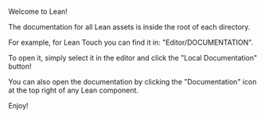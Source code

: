 Welcome to Lean!

The documentation for all Lean assets is inside the root of each directory.

For example, for Lean Touch you can find it in: "Editor/DOCUMENTATION".

To open it, simply select it in the editor and click the "Local Documentation" button!

You can also open the documentation by clicking the "Documentation" icon at the top right of any Lean component.

Enjoy!